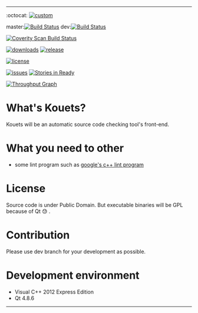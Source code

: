 ----------------

:octocat: [![custom](https://img.shields.io/badge/github-watch-blue.svg?style=social&label=GitHub)](https://github.com/o-jill/kouets/)

master:[![Build Status](https://travis-ci.org/o-jill/kouets.svg?branch=master)](https://travis-ci.org/o-jill/kouets)
dev:[![Build Status](https://travis-ci.org/o-jill/kouets.svg?branch=dev)](https://travis-ci.org/o-jill/kouets)

[![Coverity Scan Build Status](https://img.shields.io/coverity/scan/6519.svg)](https://scan.coverity.com/projects/o-jill-kouets)

[![downloads](https://img.shields.io/github/downloads/o-jill/kouets/latest/total.svg)](https://github.com/o-jill/kouets/)
[![release](https://img.shields.io/github/release/o-jill/kouets.svg)](https://github.com/o-jill/kouets/)

[![license](https://img.shields.io/badge/license-Public%20Domain-blue.svg)](https://github.com/o-jill/kouets/)

[![issues](https://img.shields.io/github/issues/o-jill/kouets.svg)](https://github.com/o-jill/kouets/issues/)
[![Stories in Ready](https://badge.waffle.io/o-jill/kouets.svg?label=ready&title=Ready)](http://waffle.io/o-jill/kouets)

[![Throughput Graph](https://graphs.waffle.io/o-jill/kouets/throughput.svg)](https://waffle.io/o-jill/kouets/metrics)

# What's Kouets?
Kouets will be an automatic source code checking tool's front-end.

# What you need to other
* some lint program such as [google's c++ lint program](https://github.com/google/styleguide)

# License
Source code is under Public Domain.
But executable binaries will be GPL because of Qt :sweat: .

# Contribution
Please use dev branch for your development as possible.

# Development environment
* Visual C++ 2012 Express Edition
* Qt 4.8.6

----------------
